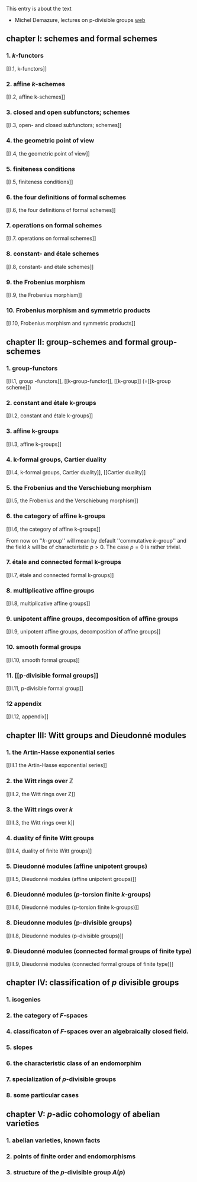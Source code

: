 This entry is about the text

* Michel Demazure, lectures on p-divisible groups [web](http://sites.google.com/site/mtnpdivisblegroupsworkshop/lecture-notes-on-p-divisible-groups)

## chapter I: schemes and formal schemes

### 1. $k$-functors

[[I.1, k-functors]]

### 2. affine $k$-schemes

[[I.2, affine k-schemes]]

### 3. closed and open subfunctors; schemes

[[I.3, open- and closed subfunctors; schemes]]

### 4. the geometric point of view

[[I.4, the geometric point of view]]

### 5. finiteness conditions

[[I.5, finiteness conditions]]

### 6. the four definitions of formal schemes

[[I.6, the four definitions of formal schemes]]

### 7. operations on formal schemes

[[I.7. operations on formal schemes]]

### 8. constant- and &#233;tale schemes

[[I.8, constant- and étale schemes]] 

### 9. the Frobenius morphism

[[I.9, the Frobenius morphism]]

### 10. Frobenius morphism and symmetric products

[[I.10, Frobenius morphism and symmetric products]]



## chapter II: group-schemes and formal group-schemes

### 1. group-functors

[[II.1, group -functors]], [[k-group-functor]], [[k-group]] (=[[k-group scheme]])

### 2. constant and &#233;tale k-groups

[[II.2, constant and étale k-groups]]

### 3. affine k-groups

[[II.3, affine k-groups]]

### 4. k-formal groups, Cartier duality
[[II.4, k-formal groups, Cartier duality]], [[Cartier duality]]

### 5. the Frobenius and the Verschiebung morphism

[[II.5, the Frobenius and the Verschiebung morphism]]

### 6. the category of affine k-groups

[[II.6, the category of affine k-groups]]

From now on ''$k$-group'' will mean by default ''commutative $k$-group'' and the field $k$ will be of characteristic $p\gt 0$. The case $p=0$ is rather trivial.

### 7. &#233;tale and connected formal k-groups

[[II.7, étale and connected formal k-groups]]

### 8. multiplicative affine groups

[[II.8, multiplicative affine groups]]

###  9. unipotent affine groups, decomposition of affine groups

[[II.9, unipotent affine groups, decomposition of affine groups]]

### 10. smooth formal groups

[[II.10, smooth formal groups]]

### 11. [[p-divisible formal groups]]

[[II.11, p-divisible formal group]]

### 12 appendix

[[II.12, appendix]]

## chapter III: Witt groups and Dieudonn&#233; modules

### 1. the Artin-Hasse exponential series

[[III.1 the Artin-Hasse exponential series]]

### 2. the Witt rings over $\mathbb{Z}$

[[III.2, the Witt rings over Z]]

### 3. the Witt rings over $k$

[[III.3, the Witt rings over k]]

### 4. duality of finite Witt groups

[[III.4, duality of finite Witt groups]]

### 5. Dieudonn&#233; modules (affine unipotent groups)

[[III.5, Dieudonné modules (affine unipotent groups)]]

### 6. Dieudonn&#233; modules ($p$-torsion finite $k$-groups)

[[III.6, Dieudonné modules (p-torsion finite k-groups)]]

### 8. Dieudonne modules (p-divisible groups)

[[III.8, Dieudonné modules (p-divisible groups)]]

### 9. Dieudonn&#233; modules (connected formal groups of finite type)

[[III.9, Dieudonné modules (connected formal groups of finite type)]]

## chapter IV: classification of $p$ divisible groups

### 1. isogenies

### 2. the category of $F$-spaces

### 4. classificaton of $F$-spaces over an algebraically closed field.

### 5. slopes

### 6. the characteristic class of an endomorphim

### 7. specialization of $p$-divisible groups

### 8. some particular cases

## chapter V: $p$-adic cohomology of abelian varieties

### 1. abelian varieties, known facts

### 2. points of finite order and endomorphisms

### 3. structure of the $p$-divisible group $A(p)$
